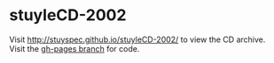 stuyleCD-2002
=============

Visit http://stuyspec.github.io/stuyleCD-2002/ to view the CD archive.  
Visit the [gh-pages branch](https://github.com/stuyspec/stuyleCD-2002/tree/gh-pages) for code.  
